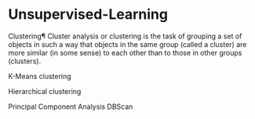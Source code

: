 #  Unsupervised-Learning

Clustering¶ Cluster analysis or clustering is the task of grouping a set of objects in such a way that objects in the same group (called a cluster) are more similar (in some sense) to each other than to those in other groups (clusters).

K-Means clustering

 Hierarchical clustering

Principal Component Analysis
 DBScan 
